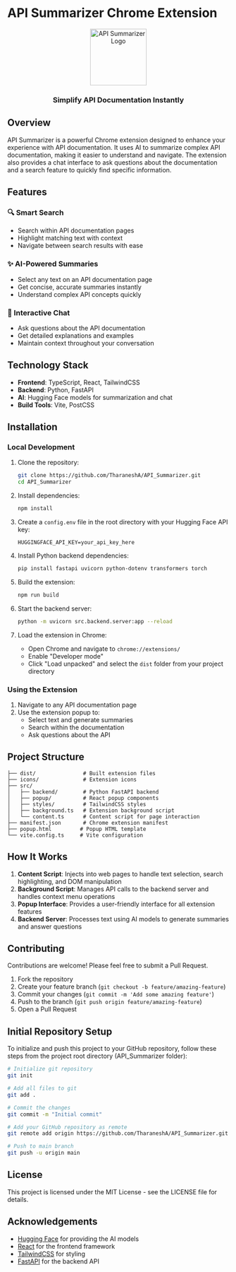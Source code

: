 # API Summarizer Chrome Extension

<div align="center">
  <img src="./icons/icon128.png" alt="API Summarizer Logo" width="128" height="128">
  <h3>Simplify API Documentation Instantly</h3>
</div>

## Overview

API Summarizer is a powerful Chrome extension designed to enhance your experience with API documentation. It uses AI to summarize complex API documentation, making it easier to understand and navigate. The extension also provides a chat interface to ask questions about the documentation and a search feature to quickly find specific information.

## Features

### 🔍 Smart Search
- Search within API documentation pages
- Highlight matching text with context
- Navigate between search results with ease

### ✨ AI-Powered Summaries
- Select any text on an API documentation page
- Get concise, accurate summaries instantly
- Understand complex API concepts quickly

### 💬 Interactive Chat
- Ask questions about the API documentation
- Get detailed explanations and examples
- Maintain context throughout your conversation

## Technology Stack

- **Frontend**: TypeScript, React, TailwindCSS
- **Backend**: Python, FastAPI
- **AI**: Hugging Face models for summarization and chat
- **Build Tools**: Vite, PostCSS

## Installation

### Local Development

1. Clone the repository:
   ```bash
   git clone https://github.com/TharaneshA/API_Summarizer.git
   cd API_Summarizer
   ```

2. Install dependencies:
   ```bash
   npm install
   ```

3. Create a `config.env` file in the root directory with your Hugging Face API key:
   ```
   HUGGINGFACE_API_KEY=your_api_key_here
   ```

4. Install Python backend dependencies:
   ```bash
   pip install fastapi uvicorn python-dotenv transformers torch
   ```

5. Build the extension:
   ```bash
   npm run build
   ```

6. Start the backend server:
   ```bash
   python -m uvicorn src.backend.server:app --reload
   ```

7. Load the extension in Chrome:
   - Open Chrome and navigate to `chrome://extensions/`
   - Enable "Developer mode"
   - Click "Load unpacked" and select the `dist` folder from your project directory

### Using the Extension

1. Navigate to any API documentation page
2. Use the extension popup to:
   - Select text and generate summaries
   - Search within the documentation
   - Ask questions about the API

## Project Structure

```
├── dist/               # Built extension files
├── icons/              # Extension icons
├── src/
│   ├── backend/        # Python FastAPI backend
│   ├── popup/          # React popup components
│   ├── styles/         # TailwindCSS styles
│   ├── background.ts   # Extension background script
│   └── content.ts      # Content script for page interaction
├── manifest.json       # Chrome extension manifest
├── popup.html         # Popup HTML template
└── vite.config.ts     # Vite configuration
```

## How It Works

1. **Content Script**: Injects into web pages to handle text selection, search highlighting, and DOM manipulation
2. **Background Script**: Manages API calls to the backend server and handles context menu operations
3. **Popup Interface**: Provides a user-friendly interface for all extension features
4. **Backend Server**: Processes text using AI models to generate summaries and answer questions

## Contributing

Contributions are welcome! Please feel free to submit a Pull Request.

1. Fork the repository
2. Create your feature branch (`git checkout -b feature/amazing-feature`)
3. Commit your changes (`git commit -m 'Add some amazing feature'`)
4. Push to the branch (`git push origin feature/amazing-feature`)
5. Open a Pull Request

## Initial Repository Setup

To initialize and push this project to your GitHub repository, follow these steps from the project root directory (API_Summarizer folder):

```bash
# Initialize git repository
git init

# Add all files to git
git add .

# Commit the changes
git commit -m "Initial commit"

# Add your GitHub repository as remote
git remote add origin https://github.com/TharaneshA/API_Summarizer.git

# Push to main branch
git push -u origin main
```

## License

This project is licensed under the MIT License - see the LICENSE file for details.

## Acknowledgements

- [Hugging Face](https://huggingface.co/) for providing the AI models
- [React](https://reactjs.org/) for the frontend framework
- [TailwindCSS](https://tailwindcss.com/) for styling
- [FastAPI](https://fastapi.tiangolo.com/) for the backend API
